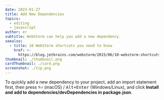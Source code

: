 ```yaml
---
date: 2023-01-27
title: Add New Dependencies
topics:
  - editing
  - javascript
author: er
subtitle: WebStorm can help you add a new dependency.
seealso:
  - title: 10 WebStorm shortcuts you need to know
    href: >-
      https://blog.jetbrains.com/webstorm/2015/06/10-webstorm-shortcuts-you-need-to-know/
thumbnail: ./thumbnail.png
cardThumbnail: ./card.png
screenshot: ./tip.png
---
```


To quickly add a new dependency to your project, add an import statement first, then press <kbd>⌥⏎</kbd> (macOS) / <kbd>Alt+Enter</kbd> (Windows/Linux), and click **Install and add to dependencies/devDependencies in package.json**.
